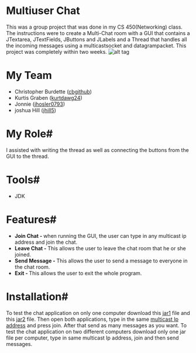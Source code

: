 # Multiuser Chat #
This was a group project that was done in my CS 450(Networking) class. The instructions were to create a Multi-Chat room with a GUI that contains a JTextarea, JTextFields, JButtons and JLabels and a Thread that handles all the incoming messages using a multicastsocket and datagrampacket. This project was completely within two weeks.
![alt tag](https://cloud.githubusercontent.com/assets/8529024/11330866/302932f6-9178-11e5-8e98-919e4a91a2b2.png) 

# My Team
 <ul>
    <li>Christopher Burdette (<a href="http://github.com/cbgithub">cbgithub</a>)</li>
    <li>Kurtis Graben (<a href="http://github.com/kurtdawg24">kurtdawg24</a>)</li>
    <li>Jonnie (<a href="https://github.com/jhosler0793">jhosler0793</a>)</li>
    <li>joshua Hill (<a href="https://github.com/jhill5">jhill5</a>)</li>
  </ul>

# My Role#
I assisted with writing the thread as well as connecting the buttons from the GUI to the thread.

# Tools#
<ul>
<li> JDK </li>
 </ul>

# Features#
  <ul>
    <li><b>Join Chat - </b>
     when running the GUI, the user can type in any multicast ip address and join the chat.
    </li>
    <li><b>Leave Chat - </b>
     This allows the user to leave the chat room that he or she joined. 
    </li>
     <li><b>Send Message - </b>
     This allows the user to send a message to everyone in the chat room.
    </li>
     <li><b>Exit - </b>
     This allows the user to exit the whole program.
    </li>
  </ul>


# Installation#
To test the chat application on only one computer download this <a href="https://github.com/cbgithub/Multiuser-Chat/blob/master/MultiCastDemo1.jar?raw=true">jar1</a> file and this <a href="https://github.com/cbgithub/Multiuser-Chat/blob/master/MultiCastDemo2.jar?raw=true">jar2</a> file. Then open both applications, type in the same <a href= "http://www.iana.org/assignments/multicast-addresses/multicast-addresses.xhtml">multicast Ip address</a> and press join. After that send as many messages as you want. To test the chat application on two different computers download only one jar file per computer, type in same multicast Ip address, join and then send messages.
